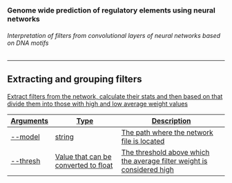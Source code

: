 ### Genome wide prediction of regulatory elements using neural networks
###### Interpretation of filters from convolutional layers of neural networks based on DNA motifs
--------------------------------------------------------------------------------
## Extracting and grouping filters

<a name="extract_filters.py"/>
<h4> <a href = "scripts/extract_filters.py" extract_filters.py /></h4>

Extract filters from the network, calculate their stats and then based on that divide them into those with high and low average weight values

| Arguments | Type | Description |
| --- | --- | --- |
| --model | string | The path where the network file is located |
| --thresh | Value that can be converted to float | The threshold above which the average filter weight is considered high |
